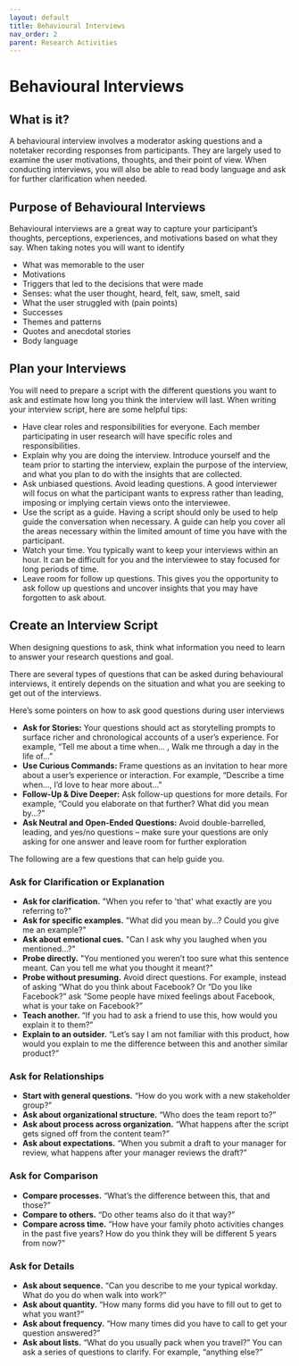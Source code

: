 ```yaml
---
layout: default
title: Behavioural Interviews
nav_order: 2
parent: Research Activities
---
```

# Behavioural Interviews

## What is it?

A behavioural interview involves a moderator asking questions and a notetaker recording responses from participants. They are largely used to examine the user motivations, thoughts, and their point of view. When conducting interviews, you will also be able to read body language and ask for further clarification when needed.

## Purpose of Behavioural Interviews

Behavioural interviews are a great way to capture your participant’s thoughts, perceptions, experiences, and motivations based on what they say. When taking notes you will want to identify

- What was memorable to the user
- Motivations
- Triggers that led to the decisions that were made
- Senses: what the user thought, heard, felt, saw, smelt, said
- What the user struggled with (pain points)
- Successes
- Themes and patterns
- Quotes and anecdotal stories
- Body language

## Plan your Interviews

You will need to prepare a script with the different questions you want to ask and estimate how long you think the interview will last. When writing your interview script, here are some helpful tips:

- Have clear roles and responsibilities for everyone. Each member participating in user research will have specific roles and responsibilities.
- Explain why you are doing the interview. Introduce yourself and the team prior to starting the interview, explain the purpose of the interview, and what you plan to do with the insights that are collected.
- Ask unbiased questions. Avoid leading questions. A good interviewer will focus on what the participant wants to express rather than leading, imposing or implying certain views onto the interviewee.
- Use the script as a guide. Having a script should only be used to help guide the conversation when necessary. A guide can help you cover all the areas necessary within the limited amount of time you have with the participant.
- Watch your time. You typically want to keep your interviews within an hour. It can be difficult for you and the interviewee to stay focused for long periods of time.
- Leave room for follow up questions. This gives you the opportunity to ask follow up questions and uncover insights that you may have forgotten to ask about.

## Create an Interview Script

When designing questions to ask, think what information you need to learn to answer your research questions and goal.

There are several types of questions that can be asked during behavioural interviews, it entirely depends on the situation and what you are seeking to get out of the interviews.

Here’s some pointers on how to ask good questions during user interviews

- **Ask for Stories:** Your questions should act as storytelling prompts to surface richer and chronological accounts of a user’s experience. For example, “Tell me about a time when... , Walk me through a day in the life of...”
- **Use Curious Commands:** Frame questions as an invitation to hear more about a user’s experience or interaction. For example, “Describe a time when..., I’d love to hear more about..."
- **Follow-Up & Dive Deeper:** Ask follow-up questions for more details. For example, “Could you elaborate on that further? What did you mean by...?” 
- **Ask Neutral and Open-Ended Questions:** Avoid double-barrelled, leading, and yes/no questions – make sure your questions are only asking for one answer and leave room for further exploration

The following are a few questions that can help guide you.

### Ask for Clarification or Explanation

- **Ask for clarification.** "When you refer to 'that' what exactly are you referring to?"
- **Ask for specific examples.** "What did you mean by...? Could you give me an example?"
- **Ask about emotional cues.** "Can I ask why you laughed when you mentioned...?"
- **Probe directly.** "You mentioned you weren’t too sure what this sentence meant. Can you tell me what you thought it meant?"
- **Probe without presuming.** Avoid direct questions. For example, instead of asking “What do you think about Facebook? Or “Do you like Facebook?” ask “Some people have mixed feelings about Facebook, what is your take on Facebook?”
- **Teach another.** “If you had to ask a friend to use this, how would you explain it to them?”
- **Explain to an outsider.** “Let’s say I am not familiar with this product, how would you explain to me the difference between this and another similar product?”

### Ask for Relationships

- **Start with general questions.** “How do you work with a new stakeholder group?”
- **Ask about organizational structure.** “Who does the team report to?”
- **Ask about process across organization.** “What happens after the script gets signed off from the content team?”
- **Ask about expectations.** “When you submit a draft to your manager for review, what happens after your manager reviews the draft?”

### Ask for Comparison

- **Compare processes.** “What’s the difference between this, that and those?”
- **Compare to others.** “Do other teams also do it that way?”
- **Compare across time.** “How have your family photo activities changes in the past five years? How do you think they will be different 5 years from now?”

### Ask for Details

- **Ask about sequence.** “Can you describe to me your typical workday. What do you do when walk into work?”
- **Ask about quantity.** “How many forms did you have to fill out to get to what you want?”
- **Ask about frequency.** “How many times did you have to call to get your question answered?”
- **Ask about lists.** “What do you usually pack when you travel?” You can ask a series of questions to clarify. For example, “anything else?”
